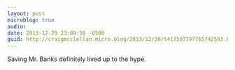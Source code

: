 ```yaml
---
layout: post
microblog: true
audio: 
date: 2013-12-29 23:09:50 -0500
guid: http://craigmcclellan.micro.blog/2013/12/30/t417507797765742593.html
---
```

Saving Mr. Banks definitely lived up to the hype.
